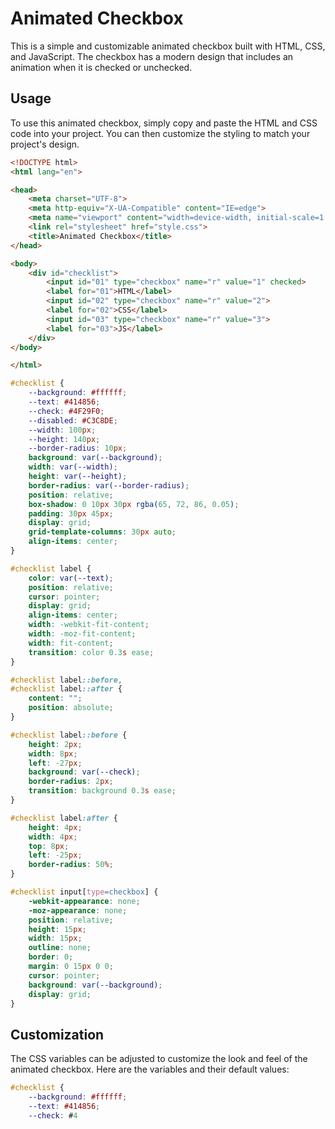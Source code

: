 # Animated Checkbox
This is a simple and customizable animated checkbox built with HTML, CSS, and JavaScript. The checkbox has a modern design that includes an animation when it is checked or unchecked.

## Usage
To use this animated checkbox, simply copy and paste the HTML and CSS code into your project. You can then customize the styling to match your project's design.

```html
<!DOCTYPE html>
<html lang="en">

<head>
    <meta charset="UTF-8">
    <meta http-equiv="X-UA-Compatible" content="IE=edge">
    <meta name="viewport" content="width=device-width, initial-scale=1.0">
    <link rel="stylesheet" href="style.css">
    <title>Animated Checkbox</title>
</head>

<body>
    <div id="checklist">
        <input id="01" type="checkbox" name="r" value="1" checked>
        <label for="01">HTML</label>
        <input id="02" type="checkbox" name="r" value="2">
        <label for="02">CSS</label>
        <input id="03" type="checkbox" name="r" value="3">
        <label for="03">JS</label>
    </div>
</body>

</html>
```

```css
#checklist {
    --background: #ffffff;
    --text: #414856;
    --check: #4F29F0;
    --disabled: #C3C8DE;
    --width: 100px;
    --height: 140px;
    --border-radius: 10px;
    background: var(--background);
    width: var(--width);
    height: var(--height);
    border-radius: var(--border-radius);
    position: relative;
    box-shadow: 0 10px 30px rgba(65, 72, 86, 0.05);
    padding: 30px 45px;
    display: grid;
    grid-template-columns: 30px auto;
    align-items: center;
}

#checklist label {
    color: var(--text);
    position: relative;
    cursor: pointer;
    display: grid;
    align-items: center;
    width: -webkit-fit-content;
    width: -moz-fit-content;
    width: fit-content;
    transition: color 0.3s ease;
}

#checklist label::before,
#checklist label::after {
    content: "";
    position: absolute;
}

#checklist label::before {
    height: 2px;
    width: 8px;
    left: -27px;
    background: var(--check);
    border-radius: 2px;
    transition: background 0.3s ease;
}

#checklist label:after {
    height: 4px;
    width: 4px;
    top: 8px;
    left: -25px;
    border-radius: 50%;
}

#checklist input[type=checkbox] {
    -webkit-appearance: none;
    -moz-appearance: none;
    position: relative;
    height: 15px;
    width: 15px;
    outline: none;
    border: 0;
    margin: 0 15px 0 0;
    cursor: pointer;
    background: var(--background);
    display: grid;
}
```

## Customization
The CSS variables can be adjusted to customize the look and feel of the animated checkbox. Here are the variables and their default values:

```css
#checklist {
    --background: #ffffff;
    --text: #414856;
    --check: #4
```
